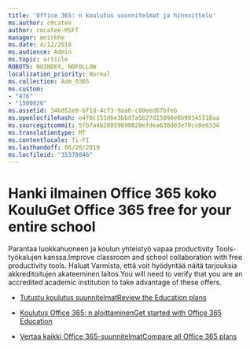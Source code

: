 ```yaml
---
title: 'Office 365: n koulutus suunnitelmat ja hinnoittelu'
ms.author: cmcatee
author: cmcatee-MSFT
manager: mnirkhe
ms.date: 4/12/2018
ms.audience: Admin
ms.topic: article
ROBOTS: NOINDEX, NOFOLLOW
localization_priority: Normal
ms.collection: Adm_O365
ms.custom:
- "476"
- "1500026"
ms.assetid: 34b852e0-bf1d-4cf3-9aa6-c80eed67bfeb
ms.openlocfilehash: e4f0c153d6e3bbd7a5b27d15090e8b98345318aa
ms.sourcegitcommit: 5fb7a4b28859690020efdea630d03e70cc0e6334
ms.translationtype: MT
ms.contentlocale: fi-FI
ms.lasthandoff: 06/28/2019
ms.locfileid: "35378846"
---
```

# <a name="get-office-365-free-for-your-entire-school"></a><span data-ttu-id="cd9a6-102">Hanki ilmainen Office 365 koko Koulu</span><span class="sxs-lookup"><span data-stu-id="cd9a6-102">Get Office 365 free for your entire school</span></span>

<span data-ttu-id="cd9a6-103">Parantaa luokkahuoneen ja koulun yhteistyö vapaa productivity Tools-työkalujen kanssa.</span><span class="sxs-lookup"><span data-stu-id="cd9a6-103">Improve classroom and school collaboration with free productivity tools.</span></span> <span data-ttu-id="cd9a6-104">Haluat Varmista, että voit hyödyntää näitä tarjouksia akkreditoitujen akateeminen laitos.</span><span class="sxs-lookup"><span data-stu-id="cd9a6-104">You will need to verify that you are an accredited academic institution to take advantage of these offers.</span></span>
  
- [<span data-ttu-id="cd9a6-105">Tutustu koulutus suunnitelmat</span><span class="sxs-lookup"><span data-stu-id="cd9a6-105">Review the Education plans</span></span>](https://products.office.com/academic/compare-office-365-education-plans)

- [<span data-ttu-id="cd9a6-106">Koulutus Office 365: n aloittaminen</span><span class="sxs-lookup"><span data-stu-id="cd9a6-106">Get started with Office 365 Education</span></span>](https://support.office.com/article/ab02abe5-a1ee-458c-b749-5b44416ccf1)

- [<span data-ttu-id="cd9a6-107">Vertaa kaikki Office 365-suunnitelmat</span><span class="sxs-lookup"><span data-stu-id="cd9a6-107">Compare all Office 365 plans</span></span>](https://products.office.com/business/compare-more-office-365-for-business-plans)
